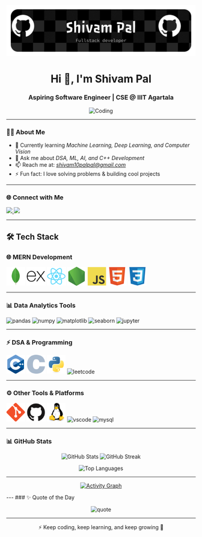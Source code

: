 <!-- Banner -->
<p align="center">
  <img src="https://github.com/Shivampal157/Shivampal157/blob/main/github-header-banner%20(2).png"/>
</p>

<h1 align="center">Hi 👋, I'm Shivam Pal </h1>
<h3 align="center">Aspiring Software Engineer | CSE @ IIIT Agartala</h3>

<p align="center">
  <img src="https://github.com/shivampal157/shivampal157/blob/main/git_anime.gif" alt="Coding" width="350"/>
</p>

---

### 👨‍💻 About Me  
- 🌱 Currently learning *Machine Learning, Deep Learning, and Computer Vision*  
- 💬 Ask me about *DSA, ML, AI, and C++ Development*  
- 📫 Reach me at: *shivam10palpal@gmail.com*  
- ⚡ Fun fact: I love solving problems & building cool projects  

---

### 🌐 Connect with Me  
<p align="left">
  <a href="[https://www.linkedin.com/in/shivam-pal-677777301](https://www.linkedin.com/in/shivam-pal-677777301?utm_source=share&utm_campaign=share_via&utm_content=profile&utm_medium=android_app)" target="_blank">
    <img src="https://img.shields.io/badge/LinkedIn-0A66C2?style=for-the-badge&logo=linkedin&logoColor=white"/>
  </a>
 
  <a href="mailto:shivam10palpal@gmail.com">
    <img src="https://img.shields.io/badge/Gmail-D14836?style=for-the-badge&logo=gmail&logoColor=white"/>
  </a>
</p>

---

## 🛠 Tech Stack

### 🌐 MERN Development  
<p>
  <img src="https://raw.githubusercontent.com/devicons/devicon/master/icons/mongodb/mongodb-original.svg" width="50" height="50" alt="mongodb"/>
  <img src="https://raw.githubusercontent.com/devicons/devicon/master/icons/express/express-original.svg" width="50" height="50" alt="express"/>
  <img src="https://raw.githubusercontent.com/devicons/devicon/master/icons/react/react-original.svg" width="50" height="50" alt="react"/>
  <img src="https://raw.githubusercontent.com/devicons/devicon/master/icons/nodejs/nodejs-original.svg" width="50" height="50" alt="nodejs"/>
  <img src="https://raw.githubusercontent.com/devicons/devicon/master/icons/javascript/javascript-original.svg" width="50" height="50" alt="javascript"/>
  <img src="https://raw.githubusercontent.com/devicons/devicon/master/icons/html5/html5-original.svg" width="50" height="50" alt="html5"/>
  <img src="https://raw.githubusercontent.com/devicons/devicon/master/icons/css3/css3-original.svg" width="50" height="50" alt="css3"/>
</p>

---

### 📊 Data Analytics Tools  
<p>
  <img src="https://pandas.pydata.org/static/img/pandas_mark.svg" width="50" height="50" alt="pandas"/>
  <img src="https://numpy.org/images/logo.svg" width="60" height="50" alt="numpy"/>
  <img src="https://matplotlib.org/_static/logo2.svg" width="55" height="50" alt="matplotlib"/>
  <img src="https://seaborn.pydata.org/_images/logo-mark-lightbg.svg" width="50" height="50" alt="seaborn"/>
  <img src="https://jupyter.org/assets/logos/rectanglelogo-greytext-orangebody-greymoons.svg" width="50" height="50" alt="jupyter"/
</p>

---






### ⚡ DSA & Programming  
<p>
  <img src="https://raw.githubusercontent.com/devicons/devicon/master/icons/cplusplus/cplusplus-original.svg" width="50" height="50" alt="cplusplus"/>
  <img src="https://raw.githubusercontent.com/devicons/devicon/master/icons/c/c-original.svg" width="50" height="50" alt="c"/>
  <img src="https://raw.githubusercontent.com/devicons/devicon/master/icons/python/python-original.svg" width="50" height="50" alt="python"/>
  <img src="https://img.shields.io/badge/LeetCode-FFA116?style=for-the-badge&logo=leetcode&logoColor=white" height="40" alt="leetcode"/>
</p>

---

### ⚙ Other Tools & Platforms  
<p>
  <img src="https://raw.githubusercontent.com/devicons/devicon/master/icons/git/git-original.svg" width="50" height="50" alt="git"/>
  <img src="https://raw.githubusercontent.com/devicons/devicon/master/icons/github/github-original.svg" width="50" height="50" alt="github"/>
  <img src="https://raw.githubusercontent.com/devicons/devicon/master/icons/linux/linux-original.svg" width="50" height="50" alt="linux"/>
  <img src="https://code.visualstudio.com/assets/images/code-stable.png" width="50" height="50" alt="vscode"/> 
  <img src="https://www.svgrepo.com/show/303251/mysql-logo.svg" width="50" height="50" alt="mysql"/> 
</p>

---

### 📊 GitHub Stats  
<p align="center">
  <img src="https://github-readme-stats.vercel.app/api?username=shivampal157&show_icons=true&theme=tokyonight" alt="GitHub Stats" height="160"/>
  <img src="https://github-readme-streak-stats.herokuapp.com/?user=shivampal157&theme=tokyonight" alt="GitHub Streak" height="160"/>
</p>

<p align="center">
  <img src="https://github-readme-stats.vercel.app/api/top-langs?username=shivampal157&show_icons=true&locale=en&layout=compact&theme=tokyonight&hide=jupyter%20notebook" alt="Top Languages" height="160"/>
</p>

---
<p align="center">
  <a href="https://github.com/shivampal157/github-readme-activity-graph">
    <img src="https://github-readme-activity-graph.vercel.app/graph?username=shivampal157&theme=tokyo-night&hide_border=true" alt="Activity Graph"/>
  </a>
</p>
---
### ✨ Quote of the Day  
<p align="center">
  <img src="https://quotes-github-readme.vercel.app/api?type=horizontal&theme=tokyonight" alt="quote"/>
</p>

---

<p align="center">⚡ Keep coding, keep learning, and keep growing 🚀</p>
